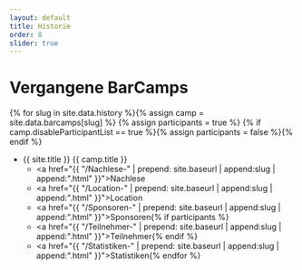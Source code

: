 ```yaml
---
layout: default
title: Historie
order: 8
slider: true
---
```


# Vergangene BarCamps

{% for slug in site.data.history %}{% assign camp = site.data.barcamps[slug] %}
{% assign participants = true %}
{% if camp.disableParticipantList == true %}{% assign participants = false %}{% endif %}
 * {{ site.title }} {{ camp.title }}
   * <a href="{{ "/Nachlese-" | prepend: site.baseurl | append:slug | append:".html" }}">Nachlese</a>
   * <a href="{{ "/Location-" | prepend: site.baseurl | append:slug | append:".html" }}">Location</a>
   * <a href="{{ "/Sponsoren-" | prepend: site.baseurl | append:slug | append:".html" }}">Sponsoren</a>{% if participants %}
   * <a href="{{ "/Teilnehmer-" | prepend: site.baseurl | append:slug | append:".html" }}">Teilnehmer</a>{% endif %}
   * <a href="{{ "/Statistiken-" | prepend: site.baseurl | append:slug | append:".html" }}">Statistiken</a>{% endfor %}
